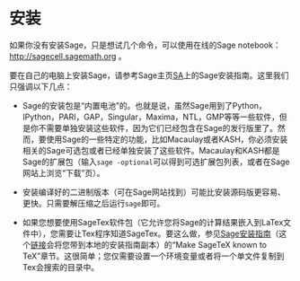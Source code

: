 # 安装
如果你没有安装Sage，只是想试几个命令，可以使用在线的Sage notebook：http://sagecell.sagemath.org 。

要在自己的电脑上安装Sage，请参考Sage主页[SA](http://www.sagemath.org)上的Sage安装指南。这里我们只强调以下几点：
-  Sage的安装包是“内置电池”的。也就是说，虽然Sage用到了Python，IPython，PARI，GAP，Singular，Maxima，NTL，GMP等等一些软件，但是你不需要单独安装这些软件，因为它们已经包含在Sage的发行版里了。然而，要使用Sage的一些特定的功能，比如Macaulay或者KASH，你必须安装相关的Sage可选包或者已经单独安装了这些软件。Macaulay和KASH都是Sage的扩展包（输入`sage -optional`可以得到可选扩展包列表，或者在Sage网站上浏览“下载”页）。

-  安装编译好的二进制版本（可在Sage网站找到）可能比安装源码版更容易、更快。只需要解压缩之后运行`sage`即可。

-  如果您想要使用SageTex软件包（它允许您将Sage的计算结果嵌入到LaTex文件中），您需要让Tex程序知道SageTex。要这么做，参见[Sage安装指南](http://doc.sagemath.org/html/en/)（这个[链接](file://../installation/index.html)会将您带到本地的安装指南副本）的“Make SageTeX known to TeX”章节。这很简单；您仅需要设置一个环境变量或者将一个单文件复制到Tex会搜索的目录中。
